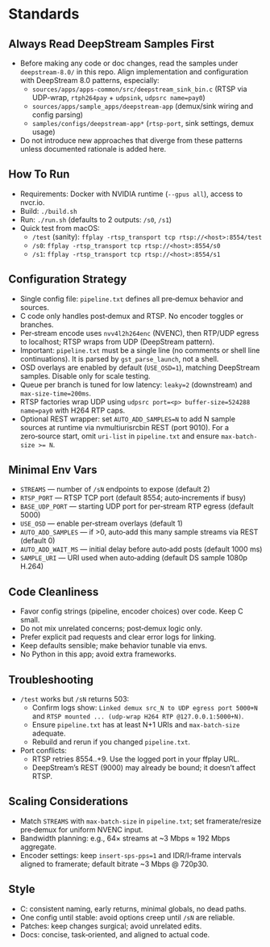 # Standards

## Always Read DeepStream Samples First
- Before making any code or doc changes, read the samples under `deepstream-8.0/` in this repo. Align implementation and configuration with DeepStream 8.0 patterns, especially:
  - `sources/apps/apps-common/src/deepstream_sink_bin.c` (RTSP via UDP-wrap, `rtph264pay` + `udpsink`, `udpsrc name=pay0`)
  - `sources/apps/sample_apps/deepstream-app` (demux/sink wiring and config parsing)
  - `samples/configs/deepstream-app*` (`rtsp-port`, sink settings, demux usage)
- Do not introduce new approaches that diverge from these patterns unless documented rationale is added here.

## How To Run
- Requirements: Docker with NVIDIA runtime (`--gpus all`), access to nvcr.io.
- Build: `./build.sh`
- Run: `./run.sh` (defaults to 2 outputs: `/s0`, `/s1`)
- Quick test from macOS:
  - `/test` (sanity): `ffplay -rtsp_transport tcp rtsp://<host>:8554/test`
  - `/s0`: `ffplay -rtsp_transport tcp rtsp://<host>:8554/s0`
  - `/s1`: `ffplay -rtsp_transport tcp rtsp://<host>:8554/s1`

## Configuration Strategy
- Single config file: `pipeline.txt` defines all pre‑demux behavior and sources.
- C code only handles post‑demux and RTSP. No encoder toggles or branches.
 - Per‑stream encode uses `nvv4l2h264enc` (NVENC), then RTP/UDP egress to localhost; RTSP wraps from UDP (DeepStream pattern).
 - Important: `pipeline.txt` must be a single line (no comments or shell line continuations). It is parsed by `gst_parse_launch`, not a shell.
 - OSD overlays are enabled by default (`USE_OSD=1`), matching DeepStream samples. Disable only for scale testing.
 - Queue per branch is tuned for low latency: `leaky=2` (downstream) and `max-size-time=200ms`.
 - RTSP factories wrap UDP using `udpsrc port=<p> buffer-size=524288 name=pay0` with H264 RTP caps.
 - Optional REST wrapper: set `AUTO_ADD_SAMPLES=N` to add N sample sources at runtime via nvmultiurisrcbin REST (port 9010). For a zero‑source start, omit `uri-list` in `pipeline.txt` and ensure `max-batch-size >= N`.

## Minimal Env Vars
- `STREAMS` — number of `/sN` endpoints to expose (default 2)
- `RTSP_PORT` — RTSP TCP port (default 8554; auto‑increments if busy)
- `BASE_UDP_PORT` — starting UDP port for per‑stream RTP egress (default 5000)
 - `USE_OSD` — enable per‑stream overlays (default 1)
 - `AUTO_ADD_SAMPLES` — if >0, auto‑add this many sample streams via REST (default 0)
 - `AUTO_ADD_WAIT_MS` — initial delay before auto‑add posts (default 1000 ms)
 - `SAMPLE_URI` — URI used when auto‑adding (default DS sample 1080p H.264)

## Code Cleanliness
- Favor config strings (pipeline, encoder choices) over code. Keep C small.
- Do not mix unrelated concerns; post‑demux logic only.
- Prefer explicit pad requests and clear error logs for linking.
- Keep defaults sensible; make behavior tunable via envs.
- No Python in this app; avoid extra frameworks.

## Troubleshooting
- `/test` works but `/sN` returns 503:
  - Confirm logs show: `Linked demux src_N to UDP egress port 5000+N` and `RTSP mounted ... (udp-wrap H264 RTP @127.0.0.1:5000+N)`.
  - Ensure `pipeline.txt` has at least N+1 URIs and `max-batch-size` adequate.
  - Rebuild and rerun if you changed `pipeline.txt`.
- Port conflicts:
  - RTSP retries 8554..+9. Use the logged port in your ffplay URL.
  - DeepStream’s REST (9000) may already be bound; it doesn’t affect RTSP.

## Scaling Considerations
- Match `STREAMS` with `max-batch-size` in `pipeline.txt`; set framerate/resize pre‑demux for uniform NVENC input.
- Bandwidth planning: e.g., 64× streams at ~3 Mbps ≈ 192 Mbps aggregate.
- Encoder settings: keep `insert-sps-pps=1` and IDR/I‑frame intervals aligned to framerate; default bitrate ~3 Mbps @ 720p30.

## Style
- C: consistent naming, early returns, minimal globals, no dead paths.
- One config until stable: avoid options creep until `/sN` are reliable.
- Patches: keep changes surgical; avoid unrelated edits.
- Docs: concise, task‑oriented, and aligned to actual code.
